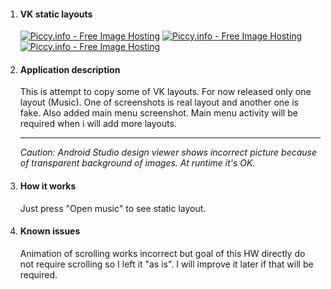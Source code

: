 <ol> 
 
  <li>
    <h4>VK static layouts</h4>
    <a href="http://piccy.info/view3/10364304/a2bb89805c9933584f6c22a8b20ba1d6/" target="_blank"><img src="http://i.piccy.info/i9/88fd64694ef50f759b3908922512bad5/1475772385/8097/1074801/main_500.jpg" alt="Piccy.info - Free Image Hosting" border="0" /></a><a href="http://i.piccy.info/a3c/2016-10-06-16-46/i9-10364304/281x500-r" target="_blank"><img src="http://i.piccy.info/a3/2016-10-06-16-46/i9-10364304/281x500-r/i.gif" alt="" border="0" /></a>
<a href="http://piccy.info/view3/10364279/75f5ec908acad5bbb337c6d10308cdf5/" target="_blank"><img src="http://i.piccy.info/i9/6e35720ca0f72c6ba4a42744c9ed4408/1475772175/15469/1074801/copied_500.jpg" alt="Piccy.info - Free Image Hosting" border="0" /></a><a href="http://i.piccy.info/a3c/2016-10-06-16-42/i9-10364279/281x500-r" target="_blank"><img src="http://i.piccy.info/a3/2016-10-06-16-42/i9-10364279/281x500-r/i.gif" alt="" border="0" /></a>
<a href="http://piccy.info/view3/10364282/560305300cca4b18d9cc8694668246d5/" target="_blank"><img src="http://i.piccy.info/i9/ca58d69ce500b90a9f42220f391d8293/1475772201/15840/1074801/real_500.jpg" alt="Piccy.info - Free Image Hosting" border="0" /></a><a href="http://i.piccy.info/a3c/2016-10-06-16-43/i9-10364282/281x500-r" target="_blank"><img src="http://i.piccy.info/a3/2016-10-06-16-43/i9-10364282/281x500-r/i.gif" alt="" border="0" /></a>
  </li>
  <li>
    <h4>Application description</h4>
      <p>
        This is attempt to copy some of VK layouts. For now released only one layout (Music). One of screenshots is real layout and another one is fake. Also added main menu screenshot. Main menu activity will be required when i will add more layouts. 
        <hr/>
        <i>Caution: Android Studio design viewer shows incorrect picture because of transparent background of images. At runtime it's OK.</i>
      </p>
  </li>
  <li>
    <h4>How it works</h4>
      Just press "Open music" to see static layout.
  </li>
  <li>
    <h4>Known issues</h4>
    <p>
      Animation of scrolling works incorrect but goal of this HW directly do not require scrolling so I left it "as is". I will improve it later if that will be required.  
    </p>
  </li>
</ol>
